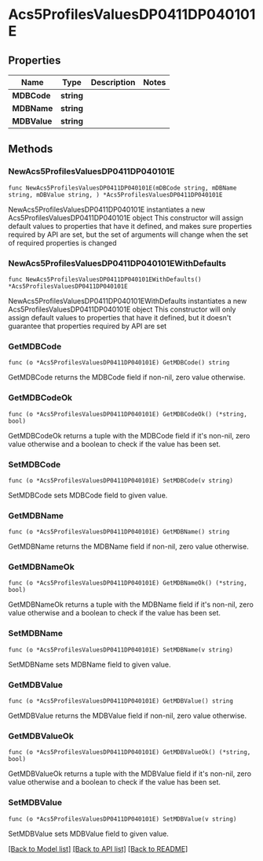 # Acs5ProfilesValuesDP0411DP040101E

## Properties

Name | Type | Description | Notes
------------ | ------------- | ------------- | -------------
**MDBCode** | **string** |  | 
**MDBName** | **string** |  | 
**MDBValue** | **string** |  | 

## Methods

### NewAcs5ProfilesValuesDP0411DP040101E

`func NewAcs5ProfilesValuesDP0411DP040101E(mDBCode string, mDBName string, mDBValue string, ) *Acs5ProfilesValuesDP0411DP040101E`

NewAcs5ProfilesValuesDP0411DP040101E instantiates a new Acs5ProfilesValuesDP0411DP040101E object
This constructor will assign default values to properties that have it defined,
and makes sure properties required by API are set, but the set of arguments
will change when the set of required properties is changed

### NewAcs5ProfilesValuesDP0411DP040101EWithDefaults

`func NewAcs5ProfilesValuesDP0411DP040101EWithDefaults() *Acs5ProfilesValuesDP0411DP040101E`

NewAcs5ProfilesValuesDP0411DP040101EWithDefaults instantiates a new Acs5ProfilesValuesDP0411DP040101E object
This constructor will only assign default values to properties that have it defined,
but it doesn't guarantee that properties required by API are set

### GetMDBCode

`func (o *Acs5ProfilesValuesDP0411DP040101E) GetMDBCode() string`

GetMDBCode returns the MDBCode field if non-nil, zero value otherwise.

### GetMDBCodeOk

`func (o *Acs5ProfilesValuesDP0411DP040101E) GetMDBCodeOk() (*string, bool)`

GetMDBCodeOk returns a tuple with the MDBCode field if it's non-nil, zero value otherwise
and a boolean to check if the value has been set.

### SetMDBCode

`func (o *Acs5ProfilesValuesDP0411DP040101E) SetMDBCode(v string)`

SetMDBCode sets MDBCode field to given value.


### GetMDBName

`func (o *Acs5ProfilesValuesDP0411DP040101E) GetMDBName() string`

GetMDBName returns the MDBName field if non-nil, zero value otherwise.

### GetMDBNameOk

`func (o *Acs5ProfilesValuesDP0411DP040101E) GetMDBNameOk() (*string, bool)`

GetMDBNameOk returns a tuple with the MDBName field if it's non-nil, zero value otherwise
and a boolean to check if the value has been set.

### SetMDBName

`func (o *Acs5ProfilesValuesDP0411DP040101E) SetMDBName(v string)`

SetMDBName sets MDBName field to given value.


### GetMDBValue

`func (o *Acs5ProfilesValuesDP0411DP040101E) GetMDBValue() string`

GetMDBValue returns the MDBValue field if non-nil, zero value otherwise.

### GetMDBValueOk

`func (o *Acs5ProfilesValuesDP0411DP040101E) GetMDBValueOk() (*string, bool)`

GetMDBValueOk returns a tuple with the MDBValue field if it's non-nil, zero value otherwise
and a boolean to check if the value has been set.

### SetMDBValue

`func (o *Acs5ProfilesValuesDP0411DP040101E) SetMDBValue(v string)`

SetMDBValue sets MDBValue field to given value.



[[Back to Model list]](../README.md#documentation-for-models) [[Back to API list]](../README.md#documentation-for-api-endpoints) [[Back to README]](../README.md)


